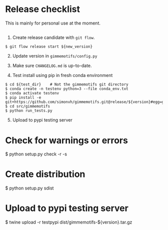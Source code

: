 # Release checklist

This is mainly for personal use at the moment.

## 

1. Create release candidate with `git flow`.

```
$ git flow release start ${new_version} 
```

2. Update version in `gimmemotifs/config.py`

3. Make sure `CHANGELOG.md` is up-to-date.

4. Test install using pip in fresh conda environment

```
$ cd ${test_dir} 	# Not the gimmemotifs git directory
$ conda create -n testenv python=3 --file conda_env.txt 
$ conda activate testenv
$ pip install -e git+https://github.com/simonvh/gimmemotifs.git@release/${version}#egg=gimmemotifs
$ cd src/gimmemotifs
$ python run_tests.py
```
5. Upload to pypi testing server

# Check for warnings or errors
$ python setup.py check -r -s
# Create distribution
$ python setup.py sdist
# Upload to pypi testing server
$ twine upload -r testpypi dist/gimmemotifs-${version}.tar.gz
``` 
